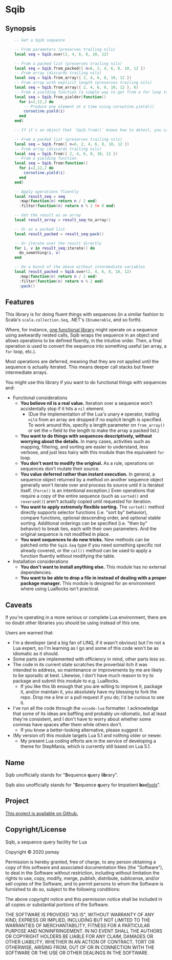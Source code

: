 Sqib
====

Synopsis
--------

```lua
    -- Get a Sqib sequence

    -- From parameters (preserves trailing nils)
    local seq = Sqib.over(2, 4, 6, 8, 10, 12)

    -- From a packed list (preserves trailing nils)
    local seq = Sqib.from_packed({ n=6, 2, 4, 6, 8, 10, 12 })
    -- From array (discards trailing nils)
    local seq = Sqib.from_array({ 2, 4, 6, 8, 10, 12 })
    -- From array with explicit length (preserves trailing nils)
    local seq = Sqib.from_array({ 2, 4, 6, 8, 10, 12 }, 6)
    -- From a yielding function (a simple way to get from a for loop to a sequence)
    local seq = Sqib.from_yielder(function()
      for i=2,12,2 do
        -- Produce one element at a time using coroutine.yield(i)
        coroutine.yield(i)
      end
    end)

    -- If it's an object that `Sqib.from()` knows how to detect, you can use it instead

    -- From a packed list (preserves trailing nils)
    local seq = Sqib.from({ n=6, 2, 4, 6, 8, 10, 12 })
    -- From array (discards trailing nils)
    local seq = Sqib.from({ 2, 4, 6, 8, 10, 12 })
    -- From a yielding function
    local seq = Sqib.from(function()
      for i=2,12,2 do
        coroutine.yield(i)
      end
    end)

    -- Apply operations fluently
    local result_seq = seq
      :map(function(n) return n / 2 end)
      :filter(function(n) return n % 2 != 0 end)

    -- Get the result as an array
    local result_array = result_seq:to_array()

    -- Or as a packed list
    local result_packed = result_seq:pack()

    -- Or iterate over the result directly
    for i, v in result_seq:iterate() do
      do_something(i, v)
    end

    -- Do a bunch of the above without intermediate variables
    local result_packed = Sqib.over(2, 4, 6, 8, 10, 12)
      :map(function(n) return n / 2 end)
      :filter(function(n) return n % 2 end)
      :pack()
```

Features
--------

This library is for doing fluent things with sequences (in a similar fashion to Scala's `scala.collection.Seq`, .NET's `IEnumerable`, and so forth).

Where, for instance, [one functional library](http://lua-users.org/wiki/FunctionalLibrary) might operate on a sequence using awkwardly nested calls, Sqib wraps the sequence in an object and allows operations to be defined fluently, in the intuitive order. Then, a final operation is used to convert the sequence into something useful (an array, a `for` loop, etc.).

Most operations are deferred, meaning that they are not applied until the sequence is actually iterated. This means deeper call stacks but fewer intermediate arrays.

You might use this library if you want to do functional things with sequences and:

*   Functional considerations
    *   **You believe nil is a real value.** Iteration over a sequence won't accidentally stop if it hits a `nil` element.
        *   (Due the implementation of the Lua's unary `#` operator, trailing `nil`s from an array are dropped if no explicit length is specified. To work around this, specify a length parameter on `from_array()` or set the `n` field to the length to make the array a packed list.)
    *   **You want to do things with sequences descriptively, without worrying about the details.** In many cases, activities such as mapping, filtering, and sorting are easier to understand, less verbose, and just less hairy with this module than the equivalent `for` loop.
    *   **You don't want to modify the original.** As a rule, operations on sequences don't mutate their source.
    *   **You value deferred rather than instant execution.** In general, a sequence object returned by a method on another sequence object generally won't iterate over and process its source until it is iterated itself. (`force()` is an intentional exception.) Even operations that require a copy of the entire sequence (such as `sorted()` and `reversed()`) aren't actually copied until requested for iteration.
    *   **You want to apply extremely flexible sorting.** The `sorted()` method directly supports selector functions (i.e. "sort by" behavior), compare functions, optional descending order, and optional stable sorting. Additional orderings can be specified (i.e. "then by" behavior) to break ties, each with their own parameters. And the original sequence is not modified in place.
    *   **You want sequences to do new tricks.** New methods can be patched onto the `Sqib.Seq` type if you need something specific not already covered, or the `call()` method can be used to apply a function fluently without modifying the table.
*   Installation considerations
    *   **You don't want to install anything else.** This module has no external dependencies.
    *   **You want to be able to drop a file in instead of dealing with a proper package manager.** This module is designed for an environment where using LuaRocks isn't practical.

Caveats
-------

If you're operating in a more serious or complete Lua environment, there are no doubt other libraries you should be using instead of this one.

Users are warned that:

*   I'm a developer (and a big fan of LINQ, if it wasn't obvious) but I'm not a Lua expert, so I'm learning as I go and some of this code won't be as idiomatic as it should.
*   Some parts are implemented with efficiency in mind, other parts less so.
*   The code in its current state scratches the proverbial itch it was intended to address, so maintenance or improvements by me are likely to be sporadic at best. Likewise, I don't have much reason to try to package and submit this module to e.g. LuaRocks.
    *   If you like this lib enough that you are willing to improve it, package it, and/or maintain it, you absolutely have my blessing to fork the repo. Drop me a line or a pull request if you do; I'd be curious to see it.
*   I've run all the code through the `vscode-lua` formatter. I acknowledge that some of its ideas are baffling and probably un-idiomatic, but at least they're consistent, and I don't have to worry about whether some commas have spaces after them while others don't.
    *   If you know a better-looking alternative, please suggest it.
*   (My version of) this module targets Lua 5.1 and nothing older or newer.
    *   My present Lua coding efforts are in the service of developing a theme for StepMania, which is currently still based on Lua 5.1.

Name
----

Sqib unofficially stands for "**S**equence **q**uery l**ib**rary".

Sqib also unofficially stands for "**S**equence **q**uery for **i**mpatient <s>**b**as</s><ins>fools</ins>".

Project
-------

[This project is available on Github.](https://github.com/psmay/sqib)

Copyright/License
-----------------

Sqib, a sequence query facility for Lua

Copyright © 2020 psmay

Permission is hereby granted, free of charge, to any person obtaining a copy of this software and associated documentation files (the "Software"), to deal in the Software without restriction, including without limitation the rights to use, copy, modify, merge, publish, distribute, sublicense, and/or sell copies of the Software, and to permit persons to whom the Software is furnished to do so, subject to the following conditions:

The above copyright notice and this permission notice shall be included in all copies or substantial portions of the Software.

THE SOFTWARE IS PROVIDED "AS IS", WITHOUT WARRANTY OF ANY KIND, EXPRESS OR IMPLIED, INCLUDING BUT NOT LIMITED TO THE WARRANTIES OF MERCHANTABILITY, FITNESS FOR A PARTICULAR PURPOSE AND NONINFRINGEMENT. IN NO EVENT SHALL THE AUTHORS OR COPYRIGHT HOLDERS BE LIABLE FOR ANY CLAIM, DAMAGES OR OTHER LIABILITY, WHETHER IN AN ACTION OF CONTRACT, TORT OR OTHERWISE, ARISING FROM, OUT OF OR IN CONNECTION WITH THE SOFTWARE OR THE USE OR OTHER DEALINGS IN THE SOFTWARE.
